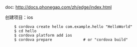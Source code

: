 doc: http://docs.phonegap.com/zh/edge/index.html

创建项目：ios

```
 	$ cordova create hello com.example.hello "HelloWorld"
    $ cd hello
    $ cordova platform add ios
    $ cordova prepare              # or "cordova build"

```